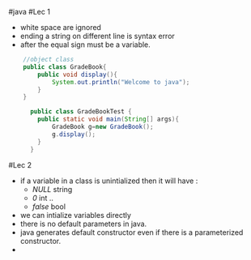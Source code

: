#java
#Lec 1
* white space are ignored
* ending a string on different line is syntax error
* after the equal sign must be a variable.
``` java
    //object class
    public class GradeBook{
        public void display(){
            System.out.println("Welcome to java");
        }
    }
```
```   java
      public class GradeBookTest {
        public static void main(String[] args){
            GradeBook g=new GradeBook();
            g.display();
        }   
      }   
```

#Lec 2
* if a variable in a class is unintialized then it will have :
    * *NULL* string
    * *0* int ..
    * *false* bool
* we can intialize variables directly 
* there is no default parameters in java.
* java generates default constructor even if there is a parameterized constructor.
* 
